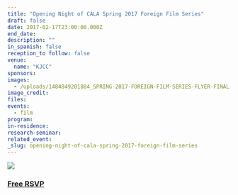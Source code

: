 ```yaml
---
title: "Opening Night of CALA Spring 2017 Foreign Film Series"
draft: false
date: 2017-02-17T23:00:00.000Z
end_date:
description: ""
in_spanish: false
reception_to follow: false
venue:
  name: "KJCC"
sponsors:
images:
  - /uploads/1484849201884_SPRING-2017-FOREIGN-FILM-SERIES-FLYER-FINAL-(FOR-KJC)-(1)-page-001.jpg
image_credit:
files:
events:
  - film
program:
in-residence:
research-seminar:
related_event:
_slug: opening-night-of-cala-spring-2017-foreign-film-series
---
```


![](/uploads/1484849224706_SPRING-2017-FOREIGN-FILM-SERIES-FLYER-FINAL-(FOR-KJC)-(1)-page-001.jpg)

### [Free RSVP](https://docs.google.com/forms/d/e/1FAIpQLSfD4YhjoJ8hHslkoW1E8B7GOygout-t3mse6vL25mP4AFxP2w/viewform)

